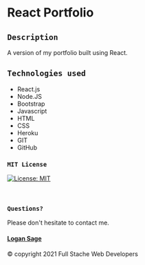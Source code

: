 # React Portfolio

## `Description`

A version of my portfolio built using React.

## `Technologies used`

* React.js
* Node.JS
* Bootstrap
* Javascript
* HTML
* CSS
* Heroku
* GIT
* GitHub

### `MIT License`
[![License: MIT](https://img.shields.io/badge/License-MIT-yellow.svg)](https://opensource.org/licenses/MIT)

<br>

### `Questions?`
Please don't hesitate to contact me.

#### [Logan Sage](https://github.com/sagelogan)

© copyright 2021 Full Stache Web Developers
